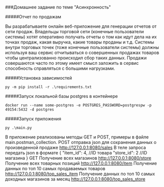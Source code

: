 
###Домашнее задание по теме "Асинхронность"

#####Отчет по продажам

Вы разрабатываете онлайн веб-приложение для генерации отчетов от сети продаж. Владельцы торговой сети (конечные пользователи системы) хотят оперативно получать отчеты о том как идут дела на их точках продаж, какая выручка, какие товары проданы и т.д. Системы внутри торговых точек (тоже конечные пользователи системы) должны используя ваш сервис отчитываться о совершенных продажах товаров чтобы централизованно происходил сбор таких данных. Продажи совершаются часто по этому имеет смысл заложить в сервис способность справляться с большими нагрузками.

#####Установка зависимостей
```
py -m pip install -r .\requirements.txt
```
#####Запуск локальной базы postgres в контейнере
```
docker run --name some-postgres -e POSTGRES_PASSWORD=postgrespw -p 49154:5432 -d postgres
```
#####Запуск приложения
```
py .\main.py
```

В приложение реализованы методы GET и POST, примеры в файле main.postman_collection.
POST 
отправка json для сохранения данных о произведенной продаже
http://127.0.0.1:8080/sales В теле запроса передать json в формате 
{
    "item_id": 4, //ID товара
    "store_id": 2 //ID магазина
}
GET
Получение всех магазинов
http://127.0.0.1:8080/store
Получение всех товарных позиций
http://127.0.0.1:8080/item
Получение данных по топ 10 самых продаваемых товаров
http://127.0.0.1:8080/top_sales_item
Получение данных по топ 10 самых доходных магазинов за месяц
http://127.0.0.1:8080/top_sales_store